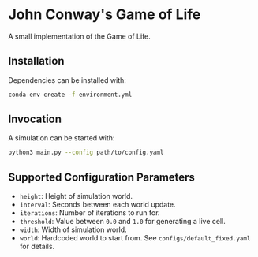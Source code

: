 # John Conway's Game of Life

A small implementation of the Game of Life.

## Installation

Dependencies can be installed with:
```bash
conda env create -f environment.yml
```

## Invocation

A simulation can be started with:
```bash
python3 main.py --config path/to/config.yaml
```

## Supported Configuration Parameters

 * `height`: Height of simulation world.
 * `interval`: Seconds between each world update.
 * `iterations`: Number of iterations to run for.
 * `threshold`: Value between `0.0` and `1.0` for generating a live cell.
 * `width`: Width of simulation world.
 * `world`: Hardcoded world to start from.  See `configs/default_fixed.yaml` for details.